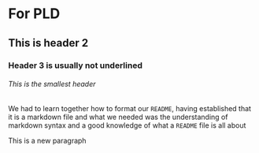 # For PLD
## This is header 2
### Header 3 is usually not underlined
###### This is the smallest header

We had to learn together how to format our `README`, having established that it is a markdown file and what we needed was the understanding of markdown syntax and a good knowledge of what a `README` file is all about

This is a new paragraph
